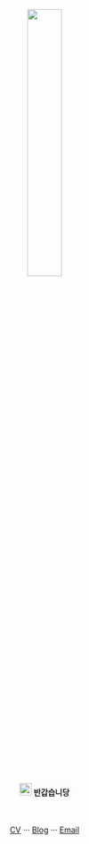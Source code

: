 <div align="center">
<img src="https://user-images.githubusercontent.com/6462456/155731672-55c01143-0a73-4b2e-a1f1-d900f45dfe0e.gif" width="35%" style="border-radius: 1rem;" />

<h4>
<img src="https://raw.githubusercontent.com/MartinHeinz/MartinHeinz/master/wave.gif" width="22px" />
<strong>
반갑습니당
</strong>
</h4>

<br/>

[CV](https://read.cv/poodlepoodle) ··· [Blog](https://poodlepoodle.blog) ··· [Email](mailto:chammal97@naver.com)

</div>
